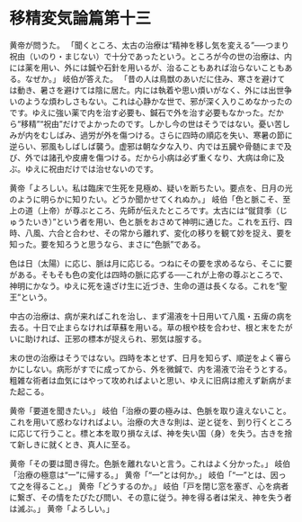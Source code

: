 # 移精変気論篇第十三

黄帝が問うた。
「聞くところ、太古の治療は“精神を移し気を変える”──つまり祝由（いのり・まじない）で十分であったという。ところが今の世の治療は、内には薬を用い、外には鍼や石針を用いるが、治ることもあれば治らないこともある。なぜか。」
岐伯が答えた。
「昔の人は鳥獣のあいだに住み、寒さを避けては動き、暑さを避けては陰に居た。内には執着や思い煩いがなく、外には出世争いのような煩わしさもない。これは心静かな世で、邪が深く入りこめなかったのです。ゆえに強い薬で内を治す必要も、鍼石で外を治す必要もなかった。だから“移精”“祝由”だけでよかったのです。しかし今の世はそうではない。憂い苦しみが内をむしばみ、過労が外を傷つける。さらに四時の順応を失い、寒暑の節に逆らい、邪風もしばしば襲う。虚邪は朝な夕な入り、内では五臓や骨髄にまで及び、外では諸孔や皮膚を傷つける。だから小病は必ず重くなり、大病は命に及ぶ。ゆえに祝由だけでは治せないのです。

黄帝「よろしい。私は臨床で生死を見極め、疑いを断ちたい。要点を、日月の光のように明らかに知りたい。どうか聞かせてくれぬか。」
岐伯「色と脈こそ、至上の道（上帝）が尊ぶところ、先師が伝えたところです。太古には“僦貸季（じゅうたいき）”という者を用い、色と脈をおさめて神明に通じた。これを五行、四時、八風、六合と合わせ、その常から離れず、変化の移りを観て妙を捉え、要を知った。要を知ろうと思うなら、まさに“色脈”である。

色は日（太陽）に応じ、脈は月に応じる。つねにその要を求めるなら、そこに要がある。そもそも色の変化は四時の脈に応ずる──これが上帝の尊ぶところで、神明にかなう。ゆえに死を遠ざけ生に近づき、生命の道は長くなる。これを“聖王”という。

中古の治療は、病が来ればこれを治し、まず湯液を十日用いて八風・五痺の病を去る。十日で止まらなければ草蘇を用いる。草の根や枝を合わせ、根と末をたがいに助ければ、正邪の標本が捉えられ、邪気は服する。

末の世の治療はそうではない。四時を本とせず、日月を知らず、順逆をよく審らかにしない。病形がすでに成ってから、外を微鍼で、内を湯液で治そうとする。粗雑な術者は血気にはやって攻めればよいと思い、ゆえに旧病は癒えず新病がまた起こる。

黄帝「要道を聞きたい。」
岐伯「治療の要の極みは、色脈を取り違えないこと。これを用いて惑わなければよい。治療の大きな則は、逆と従を、到り行くところに応じて行うこと。標と本を取り損なえば、神を失い国（身）を失う。古きを捨て新しきに就くとき、真人に至る。

黄帝「その要は聞き得た。色脈を離れないと言う。これはよく分かった。」
岐伯「治療の極意は“一”に帰する。」
黄帝「“一”とは何か。」
岐伯「“一”とは、因って之を得ること。」
黄帝「どうするのか。」
岐伯「戸を閉じ窓を塞ぎ、心を病者に繋ぎ、その情をたびたび問い、その意に従う。神を得る者は栄え、神を失う者は滅ぶ。」
黄帝「よろしい。」
